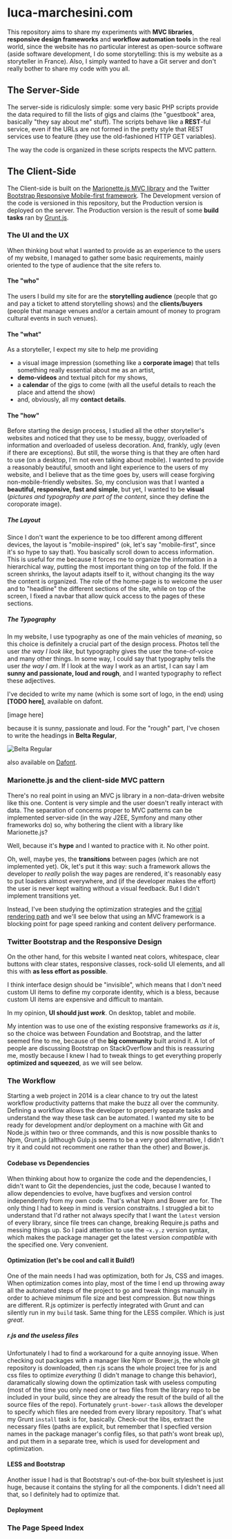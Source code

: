 luca-marchesini.com
===================

This repository aims to share my experiments with **MVC libraries**, **responsive design frameworks** and **workflow automation tools** in the real world, since the website has no particular interest as open-source software (aside software development, I do some storytelling: this is my website as a storyteller in France). Also, I simply wanted to have a Git server and don't really bother to share my code with you all.

The Server-Side
---------------
The server-side is ridiculosly simple: some very basic PHP scripts provide the data required to fill the lists of gigs and claims (the "guestbook" area, basically "they say about me" stuff).
The scripts behave like a **REST**-ful service, even if the URLs are not formed in the pretty style that REST services use to feature (they use the old-fashioned HTTP GET variables).

The way the code is organized in these scripts respects the MVC pattern.


The Client-Side
---------------
The Client-side is built on the [Marionette.js MVC library](marionettejs.com) and the Twitter [Bootstrap Responsive Mobile-first framework](getbootstrap.com). The Development version of the code is versioned in this repository, but the Production version is deployed on the server. The Production version is the result of some **build tasks** ran by [Grunt.js](http://gruntjs.com/).

### The UI and the UX
When thinking bout what I wanted to provide as an experience to the users of my website, I managed to gather some basic requirements, mainly oriented to the type of audience that the site refers to. 

#### The "who"
The users I build my site for are the **storytelling audience** (people that go and pay a ticket to attend storytelling shows) and the **clients/buyers** (people that manage venues and/or a certain amount of money to program cultural events in such venues).

#### The "what"
As a storyteller, I expect my site to help me providing
  * a visual image impression (something like a **corporate image**) that tells something really essential about me as an artist,
  * **demo-videos** and textual pitch for my shows,
  * a **calendar** of the gigs to come (with all the useful details to reach the place and attend the show)
  * and, obviously, all my **contact details**.

#### The "how"
Before starting the design process, I studied all the other storyteller's websites and noticed that they use to be messy, buggy, overloaded of information and overloaded of useless decoration. And, frankly, ugly (even if there are exceptions). But still, the worse thing is that they are often hard to use (on a desktop, I'm not even talking about mobile).
I wanted to provide a reasonably beautiful, smooth and light experience to the users of my website, and I believe that as the time goes by, users will cease forgiving non-mobile-friendly websites.
So, my conclusion was that I wanted a **beautiful, responsive, fast and simple**, but yet, I wanted to be **visual** (*pictures and typography are part of the content*, since they define the coroporate image).

##### The Layout
Since I don't want the experience to be too different among different devices, the layout is "mobile-inspired" (ok, let's say "mobile-first", since it's so hype to say that). You basically scroll down to access information. This is useful for me because it forces me to organize the information in a hierarchical way, putting the most important thing on top of the fold.
If the screen shrinks, the layout adapts itself to it, without changing its the way the content is organized.
The role of the home-page is to welcome the user and to "headline" the different sections of the site, while on top of the screen, I fixed a navbar that allow quick access to the pages of these sections.

##### The Typography
In my website, I use typography as one of the main vehicles of *meaning*, so this choice is definitely a crucial part of the design process. Photos tell the user *the way I look like*, but typography gives the user the tone-of-voice and many other things. In some way, I could say that typography tells the user *the way I am*.
If I look at the way I work as an artist, I can say I am **sunny and passionate, loud and rough**, and I wanted typography to reflect these adjectives.

I've decided to write my name (which is some sort of logo, in the end) using **[TODO here]**, available on dafont.

[image here]

because it is sunny, passionate and loud.
For the "rough" part, I've chosen to write the headings in **Belta Regular**, 

![Belta Regular](http://www.dafont.com/img/preview/b/e/belta4.png)

also available on [Dafont](http://www.dafont.com/fr/belta.font).

### Marionette.js and the client-side MVC pattern
There's no real point in using an MVC js library in a non-data-driven website like this one. Content is very simple and the user doesn't really interact with data. The separation of concerns proper to MVC patterns can be implemented server-side (in the way J2EE, Symfony and many other frameworks do) so, why bothering the client with a library like Marionette.js?

Well, because it's **hype** and I wanted to practice with it. No other point. 

Oh, well, maybe yes, the **transitions** between pages (which are not implemented yet). Ok, let's put it this way: such a framework allows the developer to *really* polish the way pages are rendered, it's reasonably easy to put loaders almost everywhere, and (if the developer makes the effort) the user is never kept waiting without a visual feedback. But I didn't implement transitions yet.

Instead, I've been studying the optimization strategies and the [critial rendering path](https://developers.google.com/web/fundamentals/performance/critical-rendering-path/) and we'll see below that using an MVC framework is a blocking point for page speed ranking and content delivery performance.

### Twitter Bootstrap and the Responsive Design
On the other hand, for this website I wanted neat colors, whitespace, clear buttons with clear states, responsive classes, rock-solid UI elements, and all this with **as less effort as possible**.

I think interface design should be "invisible", which means that I don't need custom UI items to define my corporate identity, which is a bless, because custom UI items are expensive and difficult to mantain.

In my opinion, **UI should just _work_**. On desktop, tablet and mobile.

My intention was to use one of the existing responsive frameworks *as it is*, so the choice was between Foundation and Bootstrap, and the latter seemed fine to me, because of the **big community** built aroind it. A lot of people are discussing Bootstrap on StackOverflow and this is reassuring me, mostly because I knew I had to tweak things to get everything properly **optimized and squeezed**, as we will see below.

### The Workflow
Starting a web project in 2014 is a clear chance to try out the latest workflow productivity patterns that make the buzz all over the community. Defining a workflow allows the developer to properly separate tasks and understand the way these task can be automated. I wanted my site to be ready for development and/or deployment on a machine with Git and Node.js within two or three commands, and this is now possible thanks to Npm, Grunt.js (although Gulp.js seems to be a very good alternative, I didn't try it and could not recomment one rather than the other) and Bower.js.

#### Codebase vs Dependencies
When thinking about how to organize the code and the dependencies, I didn't want to Git the dependencies, just the code, because I wanted to allow dependencies to evolve, have bugfixes and version control independently from my own code. That's what Npm and Bower are for. The only thing I had to keep in mind is version constraitns. I struggled a bit to understand that I'd rather not always specify that I want the `latest` version of every library, since file trees can change, breaking Require.js paths and messing things up. So I paid attention to use the `~x.y.z` version syntax, which makes the package manager get the latest version *compatible* with the specified one. Very convenient.

#### Optimization (let's be cool and call it Build!)
One of the main needs I had was optimization, both for Js, CSS and images. When optimization comes into play, most of the time I end up throwing away all the automated steps of the project to go and tweak things manually in order to achieve minimum file size and best compression. But now things are different. R.js optimizer is perfectly integrated with Grunt and can silently run in my `build` task. Same thing for the LESS compiler. Which is just *great*.

##### r.js and the useless files
Unfortunately I had to find a workaround for a quite annoying issue. When checking out packages with a manager like Npm or Bower.js, the whole git repository is downloaded, then r.js scans the whole project tree for js and css files to optimize *everything* (I didn't manage to change this behavior), daramatically slowing down the optimization task with useless computing (most of the time you only need one or two files from the library repo to be included in your build, since they are already the result of the build of all the source files of the repo). Fortunately `grunt-bower-task` allows the developer to specify which files are needed from every library repository. That's what my Grunt `install` task is for, basically. Check-out the libs, extract the necessary files (paths are explicit, but remember that I specfied version names in the package manager's config files, so that path's wont break up), and put them in a separate tree, which is used for development and optimization.

#### LESS and Bootstrap
Another issue I had is that Bootstrap's out-of-the-box built stylesheet is just huge, because it contains the styling for all the components. I didn't need all that, so I definitely had to optimize that.

#### Deployment

### The Page Speed Index
